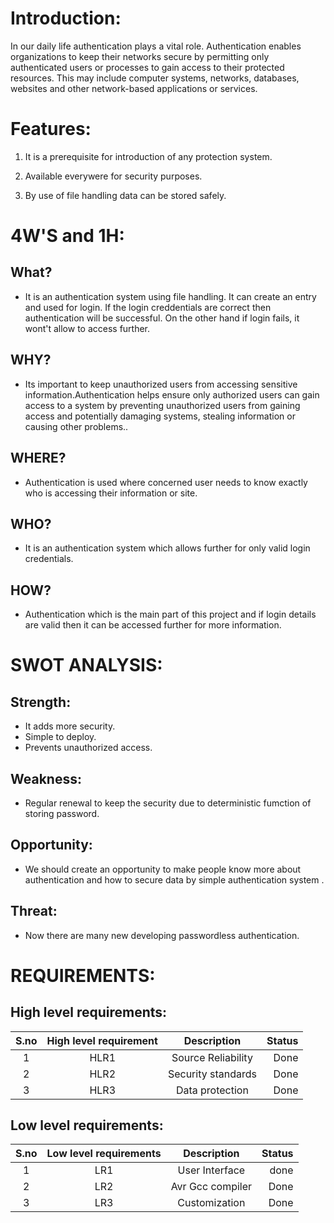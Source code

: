 # Introduction:
In our daily life authentication plays a vital role. Authentication enables organizations to keep their networks secure by permitting only authenticated users or processes to gain access to their protected resources. This may include computer systems, networks, databases, websites and other network-based applications or services.

# Features:
1. It is a prerequisite for introduction of any protection system.

2. Available everywere for security purposes.

3. By use of file handling data can be stored safely.

# 4W'S and 1H:
## What?
* It is an authentication system using file handling. It can create an entry and used for login. If the login creddentials are correct then authentication will be successful. On the other hand if login fails, it wont't allow to access further.
## WHY?
* Its important to keep unauthorized users from accessing sensitive information.Authentication helps ensure only authorized users can gain access to a system by preventing unauthorized users from gaining access and potentially damaging systems, stealing information or causing other problems..
## WHERE?
* Authentication is used where concerned user needs to know exactly who is accessing their information or site.
## WHO?
*  It is an authentication system which allows further for only valid login credentials.
## HOW?
*  Authentication which is the main part of this project and if login details are valid then it can be accessed further for more information.

# SWOT ANALYSIS:
## Strength:
- It adds more security.
- Simple to deploy.
- Prevents unauthorized access.
## Weakness:
- Regular renewal to keep the security due to deterministic fumction of storing password.
## Opportunity:
- We should create an opportunity to make people know more about authentication and how to secure data by simple authentication system .
## Threat:
- Now there are many new developing passwordless authentication.


# REQUIREMENTS:
## High level requirements:
| S.no | High level requirement | Description | Status |
| :---:| :---: | :---: | ---: |
| 1 | HLR1 | Source Reliability | Done |
| 2 | HLR2 | Security standards | Done |
| 3 | HLR3 | Data protection | Done |

## Low level requirements:
| S.no | Low level requirements | Description | Status |
| :---: | :---: | :---: | ---: |
| 1 | LR1 |  User Interface| done |
| 2 | LR2 | Avr Gcc compiler | Done |
| 3 | LR3 | Customization | Done |






